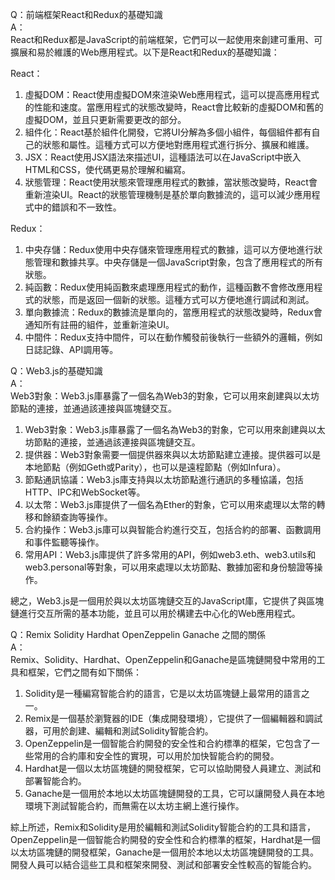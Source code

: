 Q：前端框架React和Redux的基礎知識  
A：  
React和Redux都是JavaScript的前端框架，它們可以一起使用來創建可重用、可擴展和易於維護的Web應用程式。以下是React和Redux的基礎知識：  

React：  
1. 虛擬DOM：React使用虛擬DOM來渲染Web應用程式，這可以提高應用程式的性能和速度。當應用程式的狀態改變時，React會比較新的虛擬DOM和舊的虛擬DOM，並且只更新需要更改的部分。  
2. 組件化：React基於組件化開發，它將UI分解為多個小組件，每個組件都有自己的狀態和屬性。這種方式可以方便地對應用程式進行拆分、擴展和維護。  
3. JSX：React使用JSX語法來描述UI，這種語法可以在JavaScript中嵌入HTML和CSS，使代碼更易於理解和編寫。  
4. 狀態管理：React使用狀態來管理應用程式的數據，當狀態改變時，React會重新渲染UI。React的狀態管理機制是基於單向數據流的，這可以減少應用程式中的錯誤和不一致性。  
  
Redux：  
1. 中央存儲：Redux使用中央存儲來管理應用程式的數據，這可以方便地進行狀態管理和數據共享。中央存儲是一個JavaScript對象，包含了應用程式的所有狀態。  
2. 純函數：Redux使用純函數來處理應用程式的動作，這種函數不會修改應用程式的狀態，而是返回一個新的狀態。這種方式可以方便地進行調試和測試。  
3. 單向數據流：Redux的數據流是單向的，當應用程式的狀態改變時，Redux會通知所有註冊的組件，並重新渲染UI。  
4. 中間件：Redux支持中間件，可以在動作觸發前後執行一些額外的邏輯，例如日誌記錄、API調用等。  
  
Q：Web3.js的基礎知識  
A：  
Web3對象：Web3.js庫暴露了一個名為Web3的對象，它可以用來創建與以太坊節點的連接，並通過該連接與區塊鏈交互。  
  
1. Web3對象：Web3.js庫暴露了一個名為Web3的對象，它可以用來創建與以太坊節點的連接，並通過該連接與區塊鏈交互。  
2. 提供器：Web3對象需要一個提供器來與以太坊節點建立連接。提供器可以是本地節點（例如Geth或Parity），也可以是遠程節點（例如Infura）。  
3. 節點通訊協議：Web3.js庫支持與以太坊節點進行通訊的多種協議，包括HTTP、IPC和WebSocket等。  
4. 以太幣：Web3.js庫提供了一個名為Ether的對象，它可以用來處理以太幣的轉移和餘額查詢等操作。  
5. 合約操作：Web3.js庫可以與智能合約進行交互，包括合約的部署、函數調用和事件監聽等操作。  
6. 常用API：Web3.js庫提供了許多常用的API，例如web3.eth、web3.utils和web3.personal等對象，可以用來處理以太坊節點、數據加密和身份驗證等操作。  
  
總之，Web3.js是一個用於與以太坊區塊鏈交互的JavaScript庫，它提供了與區塊鏈進行交互所需的基本功能，並且可以用於構建去中心化的Web應用程式。  
  
Q：Remix Solidity Hardhat OpenZeppelin Ganache 之間的關係  
A：  
Remix、Solidity、Hardhat、OpenZeppelin和Ganache是區塊鏈開發中常用的工具和框架，它們之間有如下關係：  
  
1. Solidity是一種編寫智能合約的語言，它是以太坊區塊鏈上最常用的語言之一。  
2. Remix是一個基於瀏覽器的IDE（集成開發環境），它提供了一個編輯器和調試器，可用於創建、編輯和測試Solidity智能合約。  
3. OpenZeppelin是一個智能合約開發的安全性和合約標準的框架，它包含了一些常用的合約庫和安全性的實現，可以用於加快智能合約的開發。  
4. Hardhat是一個以太坊區塊鏈的開發框架，它可以協助開發人員建立、測試和部署智能合約。  
5. Ganache是一個用於本地以太坊區塊鏈開發的工具，它可以讓開發人員在本地環境下測試智能合約，而無需在以太坊主網上進行操作。  
  
綜上所述，Remix和Solidity是用於編輯和測試Solidity智能合約的工具和語言，OpenZeppelin是一個智能合約開發的安全性和合約標準的框架，Hardhat是一個以太坊區塊鏈的開發框架，Ganache是一個用於本地以太坊區塊鏈開發的工具。開發人員可以結合這些工具和框架來開發、測試和部署安全性較高的智能合約。  
  
